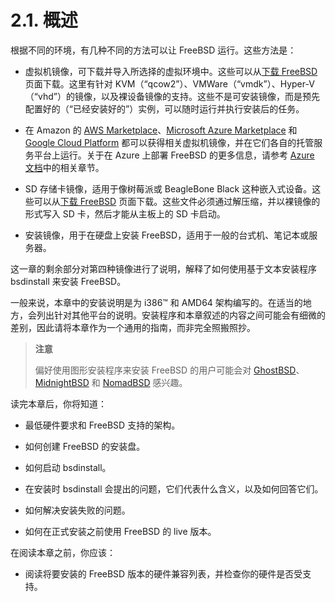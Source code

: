 # 2.1. 概述

根据不同的环境，有几种不同的方法可以让 FreeBSD 运行。这些方法是：

- 虚拟机镜像，可下载并导入所选择的虚拟环境中。这些可以从[下载 FreeBSD](https://www.freebsd.org/where/) 页面下载。这里有针对 KVM（“qcow2”）、VMWare（“vmdk”）、Hyper-V（“vhd”）的镜像，以及裸设备镜像的支持。这些不是可安装镜像，而是预先配置好的（“已经安装好的”）实例，可以随时运行并执行安装后的任务。

- 在 Amazon 的 [AWS Marketplace](https://aws.amazon.com/marketplace/pp/prodview-ukzmy5dzc6nbq)、[Microsoft Azure Marketplace](https://azuremarketplace.microsoft.com/en-US/marketplace/apps/thefreebsdfoundation.freebsd-13_0) 和 [Google Cloud Platform](https://console.cloud.google.com/marketplace/product/freebsd-cloud/freebsd-13?pli=1) 都可以获得相关虚拟机镜像，并在它们各自的托管服务平台上运行。关于在 Azure 上部署 FreeBSD 的更多信息，请参考 [Azure 文档](https://docs.microsoft.com/en-us/azure/virtual-machines/linux/freebsd-intro-on-azure)中的相关章节。

- SD 存储卡镜像，适用于像树莓派或 BeagleBone Black 这种嵌入式设备。这些可以从[下载 FreeBSD](https://www.freebsd.org/where/) 页面下载。这些文件必须通过解压缩，并以裸镜像的形式写入 SD 卡，然后才能从主板上的 SD 卡启动。

- 安装镜像，用于在硬盘上安装 FreeBSD，适用于一般的台式机、笔记本或服务器。

这一章的剩余部分对第四种镜像进行了说明，解释了如何使用基于文本安装程序 bsdinstall 来安装 FreeBSD。

一般来说，本章中的安装说明是为 i386™ 和 AMD64 架构编写的。在适当的地方，会列出针对其他平台的说明。安装程序和本章叙述的内容之间可能会有细微的差别，因此请将本章作为一个通用的指南，而非完全照搬照抄。

>**注意**
> 
>偏好使用图形安装程序来安装 FreeBSD 的用户可能会对 [GhostBSD](https://ghostbsd.org/)、 [MidnightBSD](https://www.midnightbsd.org/) 和 [NomadBSD](https://nomadbsd.org/) 感兴趣。
>

读完本章后，你将知道：

- 最低硬件要求和 FreeBSD 支持的架构。

- 如何创建 FreeBSD 的安装盘。

- 如何启动 bsdinstall。

- 在安装时 bsdinstall 会提出的问题，它们代表什么含义，以及如何回答它们。

- 如何解决安装失败的问题。

- 如何在正式安装之前使用 FreeBSD 的 live 版本。

在阅读本章之前，你应该：

- 阅读将要安装的 FreeBSD 版本的硬件兼容列表，并检查你的硬件是否受支持。
